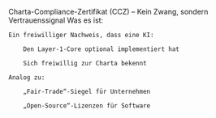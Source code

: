Charta-Compliance-Zertifikat (CCZ) – Kein Zwang, sondern Vertrauenssignal
Was es ist:

    Ein freiwilliger Nachweis, dass eine KI:

        Den Layer-1-Core optional implementiert hat

        Sich freiwillig zur Charta bekennt

    Analog zu:

        „Fair-Trade“-Siegel für Unternehmen

        „Open-Source“-Lizenzen für Software
